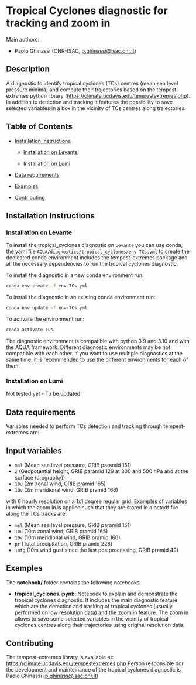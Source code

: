 # Tropical Cyclones diagnostic for tracking and zoom in

Main authors: 
- Paolo Ghinassi (CNR-ISAC, p.ghinassi@isac.cnr.it)

## Description

A diagnostic to identify tropical cyclones (TCs) centres (mean sea level pressure minima) and compute their trajectories based 
on the tempest-extremes python library (https://climate.ucdavis.edu/tempestextremes.php). In addition to detection and tracking
it features the possibility to save selected variables in a box in the vicinity of TCs centres along trajectories.


## Table of Contents

* [Installation Instructions](#installation-instructions)

  - [Installation on Levante](#installation-on-levante)

  - [Installation on Lumi](#installation-on-lumi)

* [Data requirements](#data-requirements)

* [Examples](#examples)

* [Contributing](#contributing)

## Installation Instructions

### Installation on Levante

To install the tropical_cyclones diagnostic on `Levante` you can use conda; the yaml file
`AQUA/diagnostics/tropical_cyclones/env-TCs.yml` to create the dedicated conda environment includes the tempest-extremes package and
all the necessary dependencies to run the tropical cyclones diagnostic.

To install the diagnostic in a new conda environment run:

```bash
conda env create -f env-TCs.yml
```

To install the diagnostic in an existing conda environment run:

```bash
conda env update -f env-TCs.yml
```

To activate the environment run:

```bash
conda activate TCs
```

The diagnostic environment is compatible with python 3.9 and 3.10 and with the AQUA framework.
Different diagnostic environments may be not compatible with each other.
If you want to use multiple diagnostics at the same time, it is recommended to use the different environments for each of them.

### Installation on Lumi 

Not tested yet - To be updated

## Data requirements  

Variables needed to perform TCs detection and tracking through tempest-extremes are:

Input variables
---------------

- `msl`     (Mean sea level pressure, GRIB paramid 151)
- `z`       (Geopotential height, GRIB paramid 129 at 300 and 500 hPa and at the surface (orography))
- `10u`     (2m zonal wind, GRIB pramid 165)
- `10v`     (2m meridional wind, GRIB pramid 166)

with 6 hourly resolution on a 1x1 degree regular grid. Examples of variables in which the zoom in is applied
such that they are stored in a netcdf file along the TCs tracks are:

- `msl`     (Mean sea level pressure, GRIB paramid 151)
- `10u`     (10m zonal wind, GRIB pramid 165)
- `10v`     (10m meridional wind, GRIB pramid 166)
- `pr`      (Total precipitation, GRIB pramid 228)
- `10fg`    (10m wind gust since the last postprocessing, GRIB pramid 49)

## Examples

The **notebook/** folder contains the following notebooks:

- **tropical_cyclones.ipynb**: 
  Notebook to explain and demonstrate the tropical cyclones diagnostic. It includes the main diagnostic feature which are the detection and tracking of tropical cyclones (usually performed on low resolution data) and the zoom in feature. The zoom in allows to save
  some selected variables in the vicinity of tropical cyclones centres along their trajectories using original resolution data.

## Contributing

The tempest-extremes library is available at: https://climate.ucdavis.edu/tempestextremes.php
Person responsible dor the development and mainteinance of the tropical cyclones diagnostic is Paolo Ghinassi (p.ghinass@isac.cnr.it)